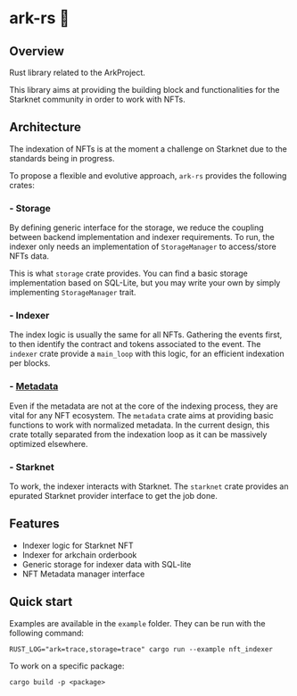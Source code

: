 # ark-rs 🦀

## Overview
Rust library related to the ArkProject.

This library aims at providing the building block
and functionalities for the Starknet community in
order to work with NFTs.

## Architecture

The indexation of NFTs is at the moment a challenge on Starknet
due to the standards being in progress.

To propose a flexible and evolutive approach, `ark-rs` provides
the following crates:

### - Storage

By defining generic interface for the storage, we reduce the coupling
between backend implementation and indexer requirements.
To run, the indexer only needs an implementation of `StorageManager` to
access/store NFTs data.

This is what `storage` crate provides. You can find a basic storage implementation based on SQL-Lite,
but you may write your own by simply implementing `StorageManager` trait.

### - Indexer

The index logic is usually the same for all NFTs. Gathering the events first,
to then identify the contract and tokens associated to the event.
The `indexer` crate provide a `main_loop` with this logic, for an efficient
indexation per blocks.

### - [Metadata](/crates/ark-metadata/README.md)

Even if the metadata are not at the core of the indexing process, they are
vital for any NFT ecosystem.
The `metadata` crate aims at providing basic functions to work with normalized metadata.
In the current design, this crate totally separated from the indexation loop as it can be massively optimized elsewhere.

### - Starknet

To work, the indexer interacts with Starknet. The `starknet` crate provides
an epurated Starknet provider interface to get the job done.


## Features

- Indexer logic for Starknet NFT
- Indexer for arkchain orderbook
- Generic storage for indexer data with SQL-lite
- NFT Metadata manager interface

## Quick start

Examples are available in the `example` folder.
They can be run with the following command:
```
RUST_LOG="ark=trace,storage=trace" cargo run --example nft_indexer
```

To work on a specific package:
```
cargo build -p <package>
```

